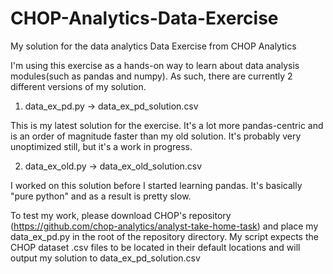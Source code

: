 # CHOP-Analytics-Data-Exercise
 My solution for the data analytics Data Exercise from CHOP Analytics

 I'm using this exercise as a hands-on way to learn about data analysis modules(such as pandas and numpy). As such, there are currently 2 different versions of my solution.

   1) data_ex_pd.py -> data_ex_pd_solution.csv
   
   This is my latest solution for the exercise. It's a lot more pandas-centric and is an order of 
   magnitude faster than my old solution. It's probably very unoptimized still, but it's a work in progress.

   2) data_ex_old.py -> data_ex_old_solution.csv
   
   I worked on this solution before I started learning pandas.
   It's basically "pure python" and as a result is pretty slow.

 To test my work, please download CHOP's repository (https://github.com/chop-analytics/analyst-take-home-task) and place my data_ex_pd.py in the root of the repository directory. My script expects the CHOP dataset .csv files to be located in their default locations and will output my solution to data_ex_pd_solution.csv
